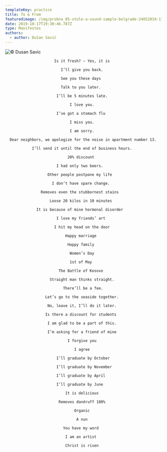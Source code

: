 ```yaml
---
templateKey: practice
title: To & From
featuredimage: /img/probna_05-stole-a-sound-sample-belgrade-24052019-1137.jpg
date: 2019-10-17T19:30:46.787Z
type: Manifestos
authors:
  - author: Dušan Savić
---
```

![© Dusan Savic](/img/scan_20191017.jpg "© Dusan Savic")





                          Is it fresh? – Yes, it is

                             I’ll give you back.

                             See you these days

                             Talk to you later. 

                           I’ll be 5 minutes late. 

                                 I love you. 

                           I’ve got a stomach flu

                                 I miss you. 

                                 I am sorry. 

      Dear neighbors, we apologize for the noise in apartment number 13. 

                I’ll send it until the end of business hours.

                                20% discount

                           I had only two beers. 

                       Other people postpone my life

                         I don’t have spare change. 

                    Removes even the stubbornest stains

                        Loose 20 kilos in 10 minutes

                  It is because of mine hormonal disorder

                           I love my friends’ art

                          I hit my head on the door

                               Happy marriage

                                Happy family 
                                 Women’s Day

                                 1st of May

                            The Battle of Kosovo

                        Straight man thinks straight.

                              There’ll be a fee.

                      Let’s go to the seaside together.

                       No, leave it, I’ll do it later.

                      Is there a discount for students

                       I am glad to be a part of this. 

                       I’m asking for a friend of mine

                                I forgive you

                                   I agree

                           I’ll graduate by October

                           I’ll graduate by November

                           I’ll graduate by April

                           I’ll graduate by June

                               It is delicious

                            Removes dandruff 100%

                                   Organic

                                    A nun

                              You have my word

                               I am an artist

                               Christ is risen
